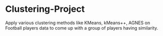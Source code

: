 # Clustering-Project
Apply various clustering methods like KMeans, kMeans++, AGNES on Football players data to come up with a group of players having similarity.
